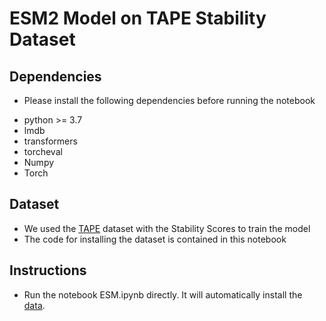 # ESM2 Model on TAPE Stability Dataset


## Dependencies
- Please install the following dependencies before running the notebook

* python >= 3.7
* lmdb
* transformers
* torcheval
* Numpy
* Torch



## Dataset

- We used the [TAPE](https://github.com/songlab-cal/tape) dataset with the Stability Scores to train the model
- The code for installing the dataset is contained in this notebook


## Instructions

- Run the notebook ESM.ipynb directly. It will automatically install the [data](https://github.com/songlab-cal/tape).
